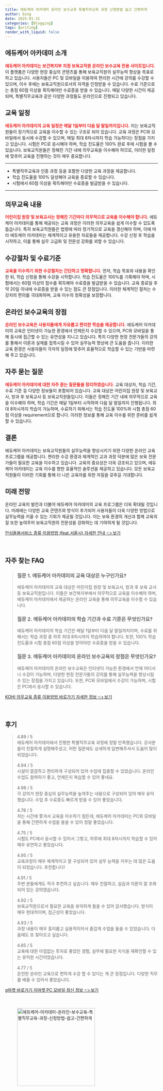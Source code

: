 ```yaml
---
title: 에듀케어 아카데미 온라인 보수교육 특별직무교육 과정 신청방법 쉽고 간편하게
author: bing
date: 2025-01-31
categories: [Blogging]
tags: [writing]
render_with_liquid: false
---
```



<h2 id='에듀케어_아카데미_소개'>에듀케어 아카데미 소개</h2>

<p><b><span style="color: #ee2323;">에듀케어 아카데미는 보건복지부 지정 보육교직원 온라인 보수교육 전용 사이트입니다.</span></b> 이 플랫폼은 다양한 현장 중심의 콘텐츠를 통해 보육교직원의 실무능력 향상을 목표로 하고 있습니다. 사용자들은 PC 및 모바일을 이용하여 편리한 시간에 강의를 수강할 수 있으며, 이수 후에는 보육교직원으로서의 자격을 인정받을 수 있습니다. 수료 기준으로는 총점 60점 이상을 획득해야만 수료증을 받을 수 있습니다. 매달 다양한 시간이 제공되며, 특별직무교육과 같은 다양한 과정들도 온라인으로 진행되고 있습니다.</p>

<h2 id='교육_일정'>교육 일정</h2>

<p><b><span style="color: #ee2323;">에듀케어 아카데미의 교육 일정은 매달 1일부터 다음 달 말일까지입니다.</span></b> 이는 보육교직원들이 정기적으로 교육을 이수할 수 있는 구조로 되어 있습니다. 교육 과정은 PC와 모바일에서 동시에 수강할 수 있으며, 매일 최대 8차시까지 학습 가능하다는 장점을 가지고 있습니다. 시험은 PC로 응시해야 하며, 학습 진도율은 100% 완료 후에 시험을 볼 수 있습니다. 보육교직원들은 정해진 기간 내에 의무교육을 이수해야 하므로, 이러한 일정에 맞추어 교육을 진행하는 것이 매우 중요합니다.</p>

<hr />

<ul>
    <li>특별직무교육과 인증 과정 등을 포함한 다양한 교육 과정을 제공합니다.</li>
    <li>학습 진도율을 100% 달성해야 교육을 종료할 수 있습니다.</li>
    <li>시험에서 60점 이상을 획득해야만 수료증을 발급받을 수 있습니다.</li>
</ul>

<hr />

<h2 id='의무교육_내용'>의무교육 내용</h2>

<p><b><span style="color: #ee2323;">어린이집 원장 및 보육교사는 정해진 기간마다 의무적으로 교육을 이수해야 합니다.</span></b> 에듀케어 아카데미를 통해 제공되는 교육 과정은 이러한 의무교육을 쉽게 이수할 수 있도록 돕습니다. 특히 보육교직원들은 법령에 따라 정기적으로 교육을 갱신해야 하며, 이에 따라 에듀케어 아카데미는 체계적이고 유용한 자료들을 제공합니다. 수강 신청 후 학습을 시작하고, 이를 통해 실무 고급화 및 전문성 강화를 꾀할 수 있습니다.</p>

<h2 id='수강절차_및_수료기준'>수강절차 및 수료기준</h2>

<p><b><span style="color: #ee2323;">교육을 이수하기 위한 수강절차는 간단하고 명확합니다.</span></b> 먼저, 학습 목표와 내용을 확인한 뒤, 학습 신청을 통해 수강을 시작합니다. 학습 진도율은 100%를 기록해야 하며, 시험에서는 60점 이상의 점수를 획득해야 수료증을 발급받을 수 있습니다. 교육 종료일 후 약 20일 이내에 수료증을 받을 수 있는 점도 큰 장점입니다. 이러한 체계적인 절차는 수강자의 편의를 극대화하며, 교육 이수의 정확성을 보장합니다.</p>

<h2 id='온라인_보수교육의_장점'>온라인 보수교육의 장점</h2>

<p><b><span style="color: #ee2323;">온라인 보수교육은 사용자들에게 자유롭고 편리한 학습을 제공합니다.</span></b> 에듀케어 아카데미의 교육은 인터넷이 가능한 환경에서 언제든지 수강할 수 있으며, PC와 모바일을 통해 동시에 접근할 수 있는 유연성을 지니고 있습니다. 특히 다양한 현장 전문가들의 강의를 통해서 이론과 실제를 접목시킬 수 있어 실무능력 향상에 큰 도움을 줍니다. 이러한 교육 환경은 사용자들이 각자의 일정에 맞추어 효율적으로 학습할 수 있는 기반을 마련해 주고 있습니다.</p>

<h2 id='자주_묻는_질문'>자주 묻는 질문</h2>

<p><b><span style="color: #ee2323;">에듀케어 아카데미에 대한 자주 묻는 질문들을 정리하였습니다.</span></b> 교육 대상자, 학습 기간, 수료 기준 등 다양한 정보들이 포함되어 있습니다. 교육 대상은 어린이집 원장 및 보육교사, 방과 후 보육교사 등 보육교직원들입니다. 이들은 정해진 기간 내에 의무적으로 교육을 이수해야 하며, 학습 기간은 매달 1일부터 시작하여 다음 달 말일까지 진행됩니다. 최대 8차시까지 학습이 가능하며, 수료하기 위해서는 학습 진도율 100%와 시험 총점 60점 이상을 requirement으로 합니다. 이러한 정보를 통해 교육 이수를 위한 준비를 쉽게 할 수 있습니다.</p>

<h2 id='결론'>결론</h2>

<p>에듀케어 아카데미는 보육교직원들의 실무능력을 향상시키기 위한 다양한 온라인 교육 프로그램을 제공합니다. 편리한 수강 환경과 체계적인 교과 과정 덕분에 많은 보육 전문가들이 필요한 교육을 이수하고 있습니다. 교육의 중요성은 더욱 강조되고 있으며, 에듀케어 아카데미는 교육 이수를 향한 효율적인 솔루션을 제공하고 있습니다. 모든 보육교직원들이 이러한 기회를 통해 더 나은 교육자를 위한 자질을 갖추길 기대합니다.</p>

<h2 id='미래_전망'>미래 전망</h2>

<p>온라인 교육의 발전과 더불어 에듀케어 아카데미의 교육 프로그램은 더욱 확대될 것입니다. 미래에는 다양한 교육 콘텐츠와 방식이 추가되어 사용자들이 더욱 다양한 방법으로 실무능력을 키울 수 있는 기회가 제공될 것입니다. 이는 보육 환경의 개선과 함께 교육의 질 또한 높여주어 보육교직원의 전문성을 강화하는 데 기여하게 될 것입니다.</p>


<p><a class="click-button" title="안심돌봄서비스 종류 이용방법 (feat.서울시) 자세한 안내" href="https://yellowplanner.github.io/posts/%EC%95%88%EC%8B%AC%EB%8F%8C%EB%B4%84%EC%84%9C%EB%B9%84%EC%8A%A4-%EC%A2%85%EB%A5%98-%EC%9D%B4%EC%9A%A9%EB%B0%A9%EB%B2%95-(feat.%EC%84%9C%EC%9A%B8%EC%8B%9C)-%EC%9E%90%EC%84%B8%ED%95%9C-%EC%95%88%EB%82%B4/" rel="dofollow">안심돌봄서비스 종류 이용방법 (feat.서울시) 자세한 안내 👈 보기</a></p><br>
<h2 id='자주_찾는_FAQ'>자주 찾는 FAQ</h2>
<div itemscope="" itemtype="https://schema.org/FAQPage"> 
<blockquote> 
<div itemscope="" itemprop="mainEntity" itemtype="https://schema.org/Question"> 
<h3 itemprop="name">질문 1. 에듀케어 아카데미의 교육 대상은 누구인가요?</h3> 
<div itemscope="" itemprop="acceptedAnswer" itemtype="https://schema.org/Answer"> 
<span itemprop="text"> 
<p>에듀케어 아카데미의 교육 대상은 어린이집 원장 및 보육교사, 방과 후 보육 교사 등 보육교직원입니다. 이들은 보건복지부에서 의무적으로 교육을 이수해야 하며, 에듀케어 아카데미에서 제공하는 온라인 교육을 통해 의무교육을 이수할 수 있습니다.</p> 
</span> 
</div> 
</div> 

<div itemscope="" itemprop="mainEntity" itemtype="https://schema.org/Question"> 
<h3 itemprop="name">질문 2. 에듀케어 아카데미의 학습 기간과 수료 기준은 무엇인가요?</h3> 
<div itemscope="" itemprop="acceptedAnswer" itemtype="https://schema.org/Answer"> 
<span itemprop="text"> 
<p>에듀케어 아카데미의 학습 기간은 매달 1일부터 다음 달 말일까지이며, 수료를 위해서는 학습 과정 중 하루 최대 8차시까지 학습하여야 합니다. 또한, 100% 학습 진도율과 시험 총점 60점 이상을 얻어야만 수료증을 받을 수 있습니다.</p> 
</span> 
</div> 
</div> 

<div itemscope="" itemprop="mainEntity" itemtype="https://schema.org/Question"> 
<h3 itemprop="name">질문 3. 에듀케어 아카데미의 온라인 보수교육의 장점은 무엇인가요?</h3> 
<div itemscope="" itemprop="acceptedAnswer" itemtype="https://schema.org/Answer"> 
<span itemprop="text"> 
<p>에듀케어 아카데미의 온라인 보수교육은 인터넷이 가능한 환경에서 언제 어디서나 수강이 가능하며, 다양한 현장 전문가들의 강의를 통해 실무능력을 향상시킬 수 있는 장점을 가지고 있습니다. 또한, PC와 모바일에서 수강이 가능하며, 시험은 PC에서 응시할 수 있습니다.</p> 
</span> 
</div> 
</div> 

</blockquote> 
</div>
<p><a class="click-button" title="KOHI 의무교육 종류 이용방법 바로가기 자세한 정보" href="https://yellowplanner.github.io/posts/KOHI-%EC%9D%98%EB%AC%B4%EA%B5%90%EC%9C%A1-%EC%A2%85%EB%A5%98-%EC%9D%B4%EC%9A%A9%EB%B0%A9%EB%B2%95-%EB%B0%94%EB%A1%9C%EA%B0%80%EA%B8%B0-%EC%9E%90%EC%84%B8%ED%95%9C-%EC%A0%95%EB%B3%B4/" rel="dofollow">KOHI 의무교육 종류 이용방법 바로가기 자세한 정보 👈 보기</a></p><br>
<h2 id='후기'>후기</h2>
<div itemscope itemtype="https://schema.org/Product">
  <blockquote>
  <div itemprop="review" itemscope itemtype="https://schema.org/Review">
      <div itemprop="reviewRating" itemscope itemtype="https://schema.org/Rating"> <span itemprop="ratingValue">4.89</span> / <span itemprop="bestRating">5</span> </div>
      <span itemprop="reviewBody">에듀케어 아카데미에서 진행한 특별직무교육 과정에 정말 만족했습니다. 강사분들이 친절하게 설명해주셨고, 어떤 질문에도 상세하게 답변해주셔서 도움이 많이 되었습니다.</span>
  </div>
  <br>
  <div itemprop="review" itemscope itemtype="https://schema.org/Review">
      <div itemprop="reviewRating" itemscope itemtype="https://schema.org/Rating"> <span itemprop="ratingValue">4.94</span> / <span itemprop="bestRating">5</span> </div>
      <span itemprop="reviewBody">시설이 깔끔하고 편리하게 구성되어 있어 수업에 집중할 수 있었습니다. 온라인 수업도 참여하기 좋고, 언제든지 복습할 수 있어 좋네요.</span>
  </div>
  <br>
  <div itemprop="review" itemscope itemtype="https://schema.org/Review">
      <div itemprop="reviewRating" itemscope itemtype="https://schema.org/Rating"> <span itemprop="ratingValue">4.96</span> / <span itemprop="bestRating">5</span> </div>
      <span itemprop="reviewBody">각 강의가 현장 중심의 실무능력을 높여주는 내용으로 구성되어 있어 매우 유익했습니다. 수업 후 수료증도 빠르게 받을 수 있어 좋았습니다.</span>
  </div>
  <br>
  <div itemprop="review" itemscope itemtype="https://schema.org/Review">
      <div itemprop="reviewRating" itemscope itemtype="https://schema.org/Rating"> <span itemprop="ratingValue">4.78</span> / <span itemprop="bestRating">5</span> </div>
      <span itemprop="reviewBody">저는 시간에 쫓겨서 교육을 이수하기 힘든데, 에듀케어 아카데미는 PC와 모바일을 통해 간편하게 수업을 들을 수 있어 정말 좋았습니다.</span>
  </div>
  <br>
  <div itemprop="review" itemscope itemtype="https://schema.org/Review">
      <div itemprop="reviewRating" itemscope itemtype="https://schema.org/Rating"> <span itemprop="ratingValue">4.75</span> / <span itemprop="bestRating">5</span> </div>
      <span itemprop="reviewBody">시험도 PC에서 응시할 수 있어서 그렇고, 하루에 최대 8차시까지 학습할 수 있어 매우 유연하고 좋았습니다.</span>
  </div>
  <br>
  <div itemprop="review" itemscope itemtype="https://schema.org/Review">
      <div itemprop="reviewRating" itemscope itemtype="https://schema.org/Rating"> <span itemprop="ratingValue">4.95</span> / <span itemprop="bestRating">5</span> </div>
      <span itemprop="reviewBody">교육과정이 매우 체계적이고 잘 구성되어 있어 실무 능력을 키우는 데 많은 도움이 되었습니다. 추천합니다!</span>
  </div>
  <br>
  <div itemprop="review" itemscope itemtype="https://schema.org/Review">
      <div itemprop="reviewRating" itemscope itemtype="https://schema.org/Rating"> <span itemprop="ratingValue">4.91</span> / <span itemprop="bestRating">5</span> </div>
      <span itemprop="reviewBody">주변 분들에게도 적극 추천하고 싶습니다. 매우 친절하고, 실습과 이론이 잘 조화되어 있는 강의였습니다.</span>
  </div>
  <br>
  <div itemprop="review" itemscope itemtype="https://schema.org/Review">
      <div itemprop="reviewRating" itemscope itemtype="https://schema.org/Rating"> <span itemprop="ratingValue">4.92</span> / <span itemprop="bestRating">5</span> </div>
      <span itemprop="reviewBody">보육교직원으로서 필요한 교육을 유익하게 들을 수 있어 감사했습니다. 방식이 매우 현대적이며, 접근성이 좋았습니다.</span>
  </div>
  <br>
  <div itemprop="review" itemscope itemtype="https://schema.org/Review">
      <div itemprop="reviewRating" itemscope itemtype="https://schema.org/Rating"> <span itemprop="ratingValue">4.93</span> / <span itemprop="bestRating">5</span> </div>
      <span itemprop="reviewBody">과정 내용이 매우 흥미롭고 실용적이어서 즐겁게 수업을 들을 수 있었습니다. 다음에도 또 찾아오고 싶습니다.</span>
  </div>
  <br>
  <div itemprop="review" itemscope itemtype="https://schema.org/Review">
      <div itemprop="reviewRating" itemscope itemtype="https://schema.org/Rating"> <span itemprop="ratingValue">4.85</span> / <span itemprop="bestRating">5</span> </div>
      <span itemprop="reviewBody">교육에 대한 아낌없는 투자로 좋았던 경험, 실무에 필요한 지식을 재확인할 수 있는 유익한 시간이었습니다.</span>
  </div>
  <br>
  <div itemprop="review" itemscope itemtype="https://schema.org/Review">
      <div itemprop="reviewRating" itemscope itemtype="https://schema.org/Rating"> <span itemprop="ratingValue">4.77</span> / <span itemprop="bestRating">5</span> </div>
      <span itemprop="reviewBody">온전한 온라인 교육으로 편하게 수강 할 수 있다는 게 큰 장점입니다. 다양한 직무를 배울 수 있어서 좋았습니다.</span>
  </div>
  </blockquote>
</div>
<p><a class="click-button" title="g마켓 바로가기 지마켓 PC 모바일 최신 정보" href="https://yellowplanner.github.io/posts/g%EB%A7%88%EC%BC%93-%EB%B0%94%EB%A1%9C%EA%B0%80%EA%B8%B0-%EC%A7%80%EB%A7%88%EC%BC%93-PC-%EB%AA%A8%EB%B0%94%EC%9D%BC-%EC%B5%9C%EC%8B%A0-%EC%A0%95%EB%B3%B4/" rel="dofollow">g마켓 바로가기 지마켓 PC 모바일 최신 정보 👈 보기</a></p><br>
<figure class="image"><img src="https://yellowplanner.github.io/assets/img/thumbnail/에듀케어-아카데미-온라인-보수교육-특별직무교육-과정-신청방법-쉽고-간편하게.webp" alt="에듀케어-아카데미-온라인-보수교육-특별직무교육-과정-신청방법-쉽고-간편하게" width="256" height="256"></figure>